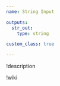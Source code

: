```yaml
---
name: String Input

outputs:
  str_out:
    type: string

custom_class: true

---
```


!description


!wiki
